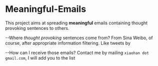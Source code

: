 Meaningful-Emails
=================

This project aims at spreading **meaningful** emails containing thought provoking sentences to others.

--Where *thought provoking* sentences come from?
From Sina Weibo, of course, after appropriate information filtering.
Like tweets by 


--How can I receive those emails?
Contact me by mailing `xiaohan dot gmail.com`, I will add you to the list




